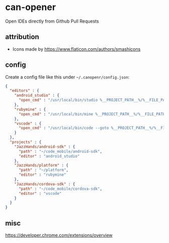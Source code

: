 # can-opener
Open IDEs directly from Github Pull Requests

## attribution
* Icons made by https://www.flaticon.com/authors/smashicons

## config
Create a config file like this under `~/.canopenr/config.json`:

```json
{
  "editors" : {
    "android_studio" : {
      "open_cmd" : "/usr/local/bin/studio %__PROJECT_PATH__%/%__FILE_PATH__%:%__LINE_NUMBER__%"
    },
    "rubymine" : {
      "open_cmd" : "/usr/local/bin/mine %__PROJECT_PATH__%/%__FILE_PATH__%:%__LINE_NUMBER__%"
    },
    "vscode" : {
      "open_cmd" : "/usr/local/bin/code --goto %__PROJECT_PATH__%/%__FILE_PATH__%:%__LINE_NUMBER__%"
    }
  },
  "projects" : {
    "JazzHands/android-sdk" : {
      "path" : "~/code_mobile/android-sdk",
      "editor" : "android_studio"
    },
    "JazzHands/platform" : {
      "path" : "~/platform",
      "editor" : "rubymine"
    },
    "JazzHands/cordova-sdk" : {
      "path" : "~/code_mobile/cordova-sdk",
      "editor" : "vscode"
    }
  }
}
```

## misc
https://developer.chrome.com/extensions/overview

